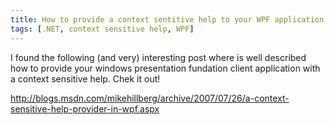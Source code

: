 ```yaml
---
title: How to provide a context sentitive help to your WPF application
tags: [.NET, context sensitive help, WPF]
---
```

<p>I found the following (and very) interesting post where is well described how to provide your windows presentation fundation client application with a context sensitive help. Chek it out!</p>  <p><a title="http://blogs.msdn.com/mikehillberg/archive/2007/07/26/a-context-sensitive-help-provider-in-wpf.aspx" href="http://blogs.msdn.com/mikehillberg/archive/2007/07/26/a-context-sensitive-help-provider-in-wpf.aspx">http://blogs.msdn.com/mikehillberg/archive/2007/07/26/a-context-sensitive-help-provider-in-wpf.aspx</a></p>
